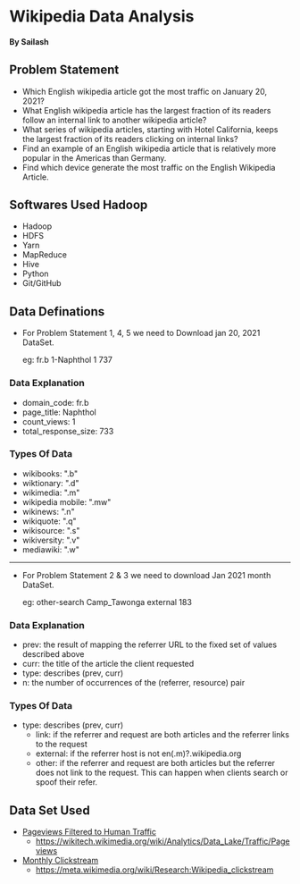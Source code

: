 # Wikipedia Data Analysis
#### By Sailash

## Problem Statement
* Which English wikipedia article got the most traffic on January 20, 2021?
* What English wikipedia article has the largest fraction of its readers follow an internal link to another wikipedia article?
* What series of wikipedia articles, starting with Hotel California, keeps the largest fraction of its readers clicking on internal links? 
* Find an example of an English wikipedia article that is relatively more popular in the Americas than Germany.
* Find which device generate the most traffic on the English Wikipedia Article.

## Softwares Used Hadoop
* Hadoop
* HDFS
* Yarn
* MapReduce
* Hive
* Python
* Git/GitHub

## Data Definations

* For Problem Statement 1, 4, 5 we need to Download jan 20, 2021 DataSet.

    eg:  fr.b 1-Naphthol 1 737
### Data Explanation
* domain_code: fr.b 
* page_title: Naphthol
* count_views: 1
* total_response_size: 733

### Types Of Data
* wikibooks: ".b"
* wiktionary: ".d"
* wikimedia: ".m"
* wikipedia mobile: ".mw"
* wikinews: ".n"
* wikiquote: ".q"
* wikisource: ".s"
* wikiversity: ".v"
* mediawiki: ".w"
---
* For Problem Statement 2 & 3 we need to download Jan 2021 month DataSet.

    eg: other-search    Camp_Tawonga   external   183

### Data Explanation
* prev: the result of mapping the referrer URL to the fixed set of values described above
* curr: the title of the article the client requested
* type: describes (prev, curr)
* n: the number of occurrences of the (referrer, resource) pair

### Types Of Data
* type: describes (prev, curr)
    * link: if the referrer and request are both articles and the referrer links to the request
    * external: if the referrer host is not en(.m)?.wikipedia.org
    * other: if the referrer and request are both articles but the referrer does not link to the request. This can happen when clients search or spoof their refer.

## Data Set Used
- [Pageviews Filtered to Human Traffic](https://dumps.wikimedia.org/other/pageviews/2021/2021-01/)
  - https://wikitech.wikimedia.org/wiki/Analytics/Data_Lake/Traffic/Pageviews
- [Monthly Clickstream](https://dumps.wikimedia.org/other/clickstream/2020-12/clickstream-enwiki-2020-12.tsv.gz)
  - https://meta.wikimedia.org/wiki/Research:Wikipedia_clickstream
